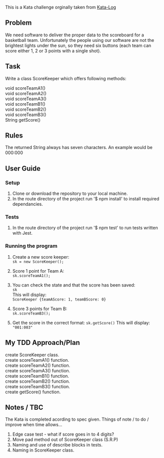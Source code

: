 This is a Kata challenge orginally taken from [Kata-Log](https://kata-log.rocks/score-keeper-kata)

## Problem

We need software to deliver the proper data to the scoreboard for a basketball team. Unfortunately the people using our software are not the brightest lights under the sun, so they need six buttons (each team can score either 1, 2 or 3 points with a single shot).

## Task

Write a class ScoreKeeper which offers following methods:

void scoreTeamA1() <br>
void scoreTeamA2() <br>
void scoreTeamA3() <br>
void scoreTeamB1() <br>
void scoreTeamB2() <br>
void scoreTeamB3() <br>
String getScore() <br>

## Rules

The returned String always has seven characters. An example would be 000:000

## User Guide

### Setup

1. Clone or download the repository to your local machine.
2. In the route directory of the project run '\$ npm install' to install required dependancies.

### Tests

1. In the route directory of the project run '\$ npm test' to run tests written with Jest.

### Running the program

1.  Create a new score keeper: <br>
    `sk = new ScoreKeeper();`

2.  Score 1 point for Team A: <br>
    `sk.scoreTeamA1();`

3.  You can check the state and that the score has been saved: <br>
    `sk` <br>
    This will display: <br>
    `ScoreKeeper {teamAScore: 1, teamBScore: 0}`

4.  Score 3 points for Team B: <br>
    `sk.scoreTeamB3();`

5.  Get the score in the correct format:
    `sk.getScore()`
    This will display: <br>
    `"001:003"`

## My TDD Approach/Plan

create ScoreKeeper class. <br>
create scoreTeamA1() function. <br>
create scoreTeamA2() function. <br>
create scoreTeamA3() function. <br>
create scoreTeamB1() function. <br>
create scoreTeamB2() function. <br>
create scoreTeamB3() function. <br>
create getScore() function.

## Notes / TBC

The Kata is completed acording to spec given. Things of note / to do / improve when time allows...

1. Edge case test - what if score goes in to 4 digits? <br>
2. Move pad method out of ScoreKeeper class (S.R.P) <br>
3. Naming and use of describe blocks in tests. <br>
4. Naming in ScoreKeeper class. <br>
